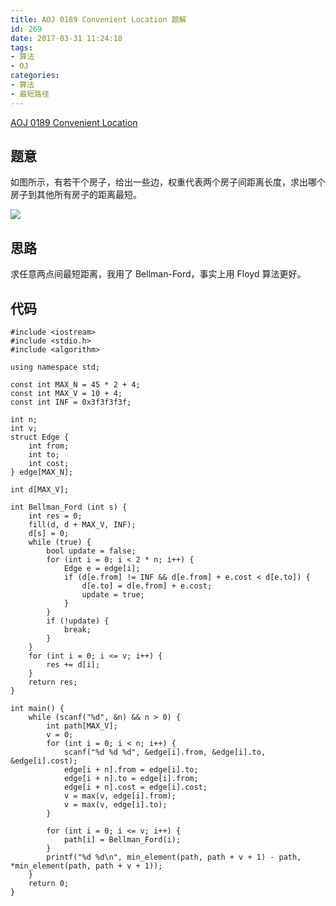 ```yaml
---
title: AOJ 0189 Convenient Location 题解
id: 269
date: 2017-03-31 11:24:18
tags:
- 算法
- OJ
categories:
- 算法
- 最短路径
---
```


[AOJ 0189 Convenient Location](http://judge.u-aizu.ac.jp/onlinejudge/description.jsp?id=0189)

## 题意

如图所示，有若干个房子，给出一些边，权重代表两个房子间距离长度，求出哪个房子到其他所有房子的距离最短。

![](https://odzkskevi.qnssl.com/42d8d42d2db84e144530c2c3a16e1f5d?v=1490930000)

## 思路

求任意两点间最短距离，我用了 Bellman-Ford，事实上用 Floyd 算法更好。


<!-- more -->
## 代码
```
#include <iostream>
#include <stdio.h>
#include <algorithm>

using namespace std;

const int MAX_N = 45 * 2 + 4;
const int MAX_V = 10 + 4;
const int INF = 0x3f3f3f3f;

int n;
int v;
struct Edge {
    int from;
    int to;
    int cost;
} edge[MAX_N];

int d[MAX_V];

int Bellman_Ford (int s) {
    int res = 0;
    fill(d, d + MAX_V, INF);
    d[s] = 0;
    while (true) {
        bool update = false;
        for (int i = 0; i < 2 * n; i++) {
            Edge e = edge[i];
            if (d[e.from] != INF && d[e.from] + e.cost < d[e.to]) {
                d[e.to] = d[e.from] + e.cost;
                update = true;
            }
        }
        if (!update) {
            break;
        }        
    }
    for (int i = 0; i <= v; i++) {
        res += d[i];
    }
    return res;
}

int main() {
    while (scanf("%d", &n) && n > 0) {
        int path[MAX_V];                           
        v = 0;
        for (int i = 0; i < n; i++) {
            scanf("%d %d %d", &edge[i].from, &edge[i].to, &edge[i].cost);
            edge[i + n].from = edge[i].to;
            edge[i + n].to = edge[i].from;
            edge[i + n].cost = edge[i].cost;
            v = max(v, edge[i].from);
            v = max(v, edge[i].to);
        }

        for (int i = 0; i <= v; i++) {
            path[i] = Bellman_Ford(i);
        }
        printf("%d %d\n", min_element(path, path + v + 1) - path, *min_element(path, path + v + 1));
    }
    return 0;    
}
```

